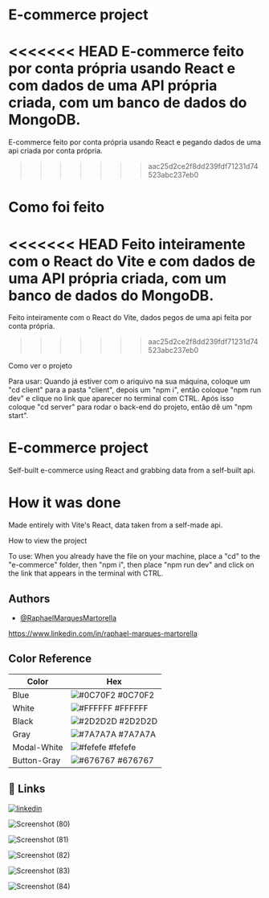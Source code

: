 
# E-commerce project

<<<<<<< HEAD
E-commerce feito por conta própria usando React e com dados de uma API própria criada, com um banco de dados do MongoDB.
=======
E-commerce feito por conta própria usando React e pegando dados de uma api criada por conta própria.
>>>>>>> aac25d2ce2f8dd239fdf71231d74523abc237eb0

# Como foi feito

<<<<<<< HEAD
Feito inteiramente com o React do Vite e com dados de uma API própria criada, com um banco de dados do MongoDB.
=======
Feito inteiramente com o React do Vite, dados pegos de uma api feita por conta própria.
>>>>>>> aac25d2ce2f8dd239fdf71231d74523abc237eb0

Como ver o projeto

Para usar: Quando já estiver com o ariquivo na sua máquina, coloque um "cd client" para a pasta "client", depois um "npm i", então coloque "npm run dev" e clique no link que aparecer no terminal com CTRL. Após isso coloque "cd server" para rodar o back-end do projeto, então dê um "npm start". 

# E-commerce project

Self-built e-commerce using React and grabbing data from a self-built api.

# How it was done

Made entirely with Vite's React, data taken from a self-made api.

How to view the project

To use: When you already have the file on your machine, place a "cd" to the "e-commerce" folder, then "npm i", then place "npm run dev" and click on the link that appears in the terminal with CTRL.

## Authors

- [@RaphaelMarquesMartorella](https://github.com/RaphaelMarquesMartorella)

https://www.linkedin.com/in/raphael-marques-martorella

## Color Reference

| Color             | Hex                                                                |
| ----------------- | ------------------------------------------------------------------ |
| Blue |          ![#0C70F2](https://via.placeholder.com/10/C70F2?text=+) #0C70F2 |
| White |         ![#FFFFFF](https://via.placeholder.com/10/FFFFFF?text=+) #FFFFFF |
| Black |         ![#2D2D2D](https://via.placeholder.com/10/2D2D2D?text=+) #2D2D2D |
| Gray |          ![#7A7A7A](https://via.placeholder.com/10/7A7A7A?text=+) #7A7A7A |
| Modal-White |   ![#fefefe](https://via.placeholder.com/10/fefefe?text=+) #fefefe |
| Button-Gray |   ![#676767](https://via.placeholder.com/10/676767?text=+) #676767 |






## 🔗 Links
[![linkedin](https://img.shields.io/badge/linkedin-0A66C2?style=for-the-badge&logo=linkedin&logoColor=white)](https://www.linkedin.com/in/raphael-marques-martorella)







![Screenshot (80)](https://github.com/RaphaelMarquesMartorella/E-commerce-project/assets/118463534/ce063d7c-bcc3-47a4-908b-e46e54481542)











![Screenshot (81)](https://github.com/RaphaelMarquesMartorella/E-commerce-project/assets/118463534/1747e95a-1796-4025-b6b9-18f3ceee86b3)












![Screenshot (82)](https://github.com/RaphaelMarquesMartorella/E-commerce-project/assets/118463534/a3fd7a32-a08e-4106-9eed-b9b6ae125114)

















![Screenshot (83)](https://github.com/RaphaelMarquesMartorella/E-commerce-project/assets/118463534/3c0bb8db-2f62-4e65-9185-0c6f7c2e3616)

















![Screenshot (84)](https://github.com/RaphaelMarquesMartorella/E-commerce-project/assets/118463534/9dd0be07-fb8e-4650-922c-29fa49e9467a)























